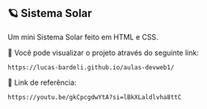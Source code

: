 
## 🪐 Sistema Solar

Um mini Sistema Solar feito em HTML e CSS.

🔗 Você pode visualizar o projeto através do seguinte link:
```
https://lucas-bardeli.github.io/aulas-devweb1/
```

🔗 Link de referência:
```
https://youtu.be/gkCpcgdwYtA?si=lBkXLaldlvha8ttC
```